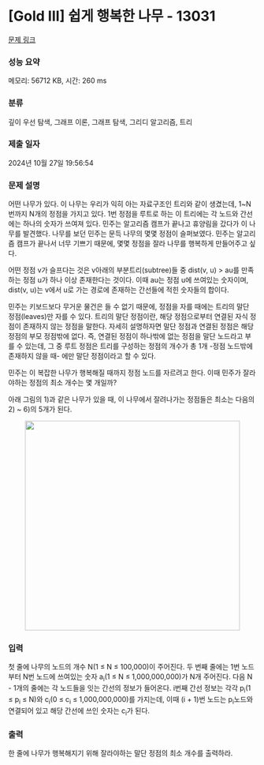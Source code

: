 # [Gold III] 쉽게 행복한 나무 - 13031 

[문제 링크](https://www.acmicpc.net/problem/13031) 

### 성능 요약

메모리: 56712 KB, 시간: 260 ms

### 분류

깊이 우선 탐색, 그래프 이론, 그래프 탐색, 그리디 알고리즘, 트리

### 제출 일자

2024년 10월 27일 19:56:54

### 문제 설명

<p>어떤 나무가 있다. 이 나무는 우리가 익히 아는 자료구조인 트리와 같이 생겼는데, 1~N번까지 N개의 정점을 가지고 있다. 1번 정점을 루트로 하는 이 트리에는 각 노드와 간선에는 하나의 숫자가 쓰여져 있다. 민주는 알고리즘 캠프가 끝나고 휴양림을 갔다가 이 나무를 발견했다. 나무를 보던 민주는 문득 나무의 몇몇 정점이 슬퍼보였다. 민주는 알고리즘 캠프가 끝나서 너무 기쁘기 때문에, 몇몇 정점을 잘라 나무를 행복하게 만들어주고 싶다.</p>

<p>어떤 정점 v가 슬프다는 것은 v아래의 부분트리(subtree)들 중 dist(v, u) > au를 만족하는 정점 u가 하나 이상 존재한다는 것이다. 이때 au는 정점 u에 쓰여있는 숫자이며, dist(v, u)는 v에서 u로 가는 경로에 존재하는 간선들에 적힌 숫자들의 합이다.</p>

<p>민주는 키보드보다 무거운 물건은 들 수 없기 때문에, 정점을 자를 때에는 트리의 말단 정점(leaves)만 자를 수 있다. 트리의 말단 정점이란, 해당 정점으로부터 연결된 자식 정점이 존재하지 않는 정점을 말한다. 자세히 설명하자면 말단 정점과 연결된 정점은 해당 정점의 부모 정점밖에 없다. 즉, 연결된 정점이 하나밖에 없는 정점을 말단 노드라고 부를 수 있는데, 그 중 루트 정점은 트리를 구성하는 정점의 개수가 총 1개 -정점 노드밖에 존재하지 않을 때- 에만 말단 정점이라고 할 수 있다.</p>

<p>민주는 이 복잡한 나무가 행복해질 때까지 정점 노드를 자르려고 한다. 이때 민주가 잘라야하는 정점의 최소 개수는 몇 개일까?</p>

<p>아래 그림의 1)과 같은 나무가 있을 때, 이 나무에서 잘려나가는 정점들은 최소는 다음의 2) ~ 6)의 5개가 된다.</p>

<p style="text-align: center;"><img alt="" src="" style="height:425px; width:436px"></p>

### 입력 

 <p>첫 줄에 나무의 노드의 개수 N(1 ≤ N ≤ 100,000)이 주어진다. 두 번째 줄에는 1번 노드부터 N번 노드에 쓰여있는 숫자 a<sub>i</sub>(1 ≤ N ≤ 1,000,000,000)가 N개 주어진다. 다음 N - 1개의 줄에는 각 노드들을 잇는 간선의 정보가 들어온다. i번째 간선 정보는 각각 p<sub>i</sub>(1 ≤ p<sub>i</sub> ≤ N)와 c<sub>i</sub>(0 ≤ c<sub>i</sub> ≤ 1,000,000,000)를 가지는데, 이때 (i + 1)번 노드는 p<sub>i</sub>노드와 연결되어 있고 해당 간선에 쓰인 숫자는 c<sub>i</sub>가 된다.</p>

### 출력 

 <p>한 줄에 나무가 행복해지기 위해 잘라야하는 말단 정점의 최소 개수를 출력하라.</p>

